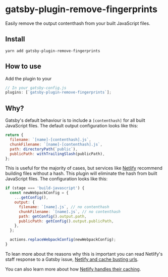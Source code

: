 # gatsby-plugin-remove-fingerprints

Easily remove the output contenthash from your built JavaScript files.

## Install

`yarn add gatsby-plugin-remove-fingerprints`

## How to use

Add the plugin to your

```js
// In your gatsby-config.js
plugins: [`gatsby-plugin-remove-fingerprints`];
```

## Why?

Gatsby's default behaviour is to include a `[contenthash]` for all built JavaScript files. The default output configuration looks like this:

```js
return {
  filename: `[name]-[contenthash].js`,
  chunkFilename: `[name]-[contenthash].js`,
  path: directoryPath(`public`),
  publicPath: withTrailingSlash(publicPath),
};
```

This is useful for the majority of cases, but services like [Netlify](https://netlify.com) recommend building files without a hash. This plugin will eliminate the hash from built JavaScript files. The configuration looks like this:

```js
if (stage === 'build-javascript') {
  const newWebpackConfig = {
    ...getConfig(),
    output: {
      filename: `[name].js`, // no contenthash
      chunkFilename: `[name].js`, // no contenthash
      path: getConfig().output.path,
      publicPath: getConfig().output.publicPath,
    },
  };

  actions.replaceWebpackConfig(newWebpackConfig);
}
```

To lean more about the reasons why this is important you can read Netlify's staff response to a Gatsby issue, [Netlify and cache busting urls](https://github.com/gatsbyjs/gatsby/issues/11961).

You can also learn more about how [Netlify handles their caching](https://www.netlify.com/blog/2017/02/23/better-living-through-caching/).
